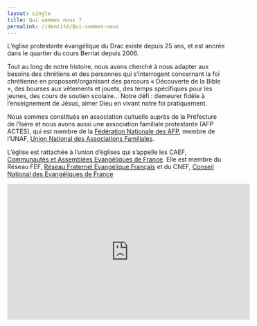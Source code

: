 ```yaml
---
layout: single
title: Qui sommes nous ?
permalink: /identité/Qui-sommes-nous
---
```


L’église protestante évangélique du Drac existe depuis 25 ans, et est ancrée dans le quartier du cours Berriat depuis 2006.

Tout au long de notre histoire, nous avons cherché à nous adapter aux besoins des chrétiens et des personnes qui s’interrogent concernant la foi chrétienne en proposant/organisant des parcours « Découverte de la Bible », des bourses aux vêtements et jouets, des temps spécifiques pour les jeunes, des cours de soutien scolaire...
Notre défi : demeurer fidèle à l’enseignement de Jésus, aimer Dieu en vivant notre foi pratiquement.

Nous sommes constitués en association cultuelle auprès de la Préfecture de l’Isère et nous avons aussi une association familiale protestante (AFP ACTES), qui est membre de la [Fédération Nationale des AFP](https://www.afp-federation.org/), membre de l’UNAF, [Union National des Associations Familiales](https://www.unaf.fr/).

L’église est rattachée à l’union d’églises qui s’appelle les CAEF, [Communautés et Assemblées Evangéliques de France](https://www.caef.net/). Elle est membre du Réseau FEF, [Réseau Fraternel Evangélique Français](http://www.reseaufef.com/) et du CNEF, [Conseil National des Evangéliques de France](https://www.lecnef.org)

<iframe width="560" height="315" src="https://www.youtube.com/embed/fu1rDdd7wlU" title="YouTube video player" frameborder="0" allow="accelerometer; autoplay; clipboard-write; encrypted-media; gyroscope; picture-in-picture" allowfullscreen></iframe>
